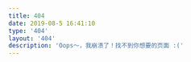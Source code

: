 ```yaml
---
title: 404
date: 2019-08-5 16:41:10
type: '404'
layout: '404'
description: 'Oops～，我崩溃了！找不到你想要的页面 :('
---
```

